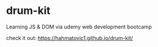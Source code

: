 # drum-kit
Learning JS &amp; DOM via udemy web development bootcamp

check it out:
https://hahmatovic1.github.io/drum-kit/
